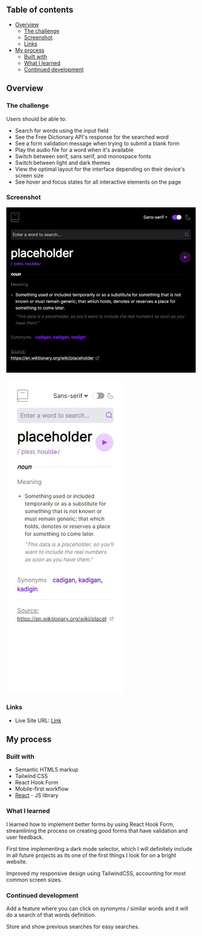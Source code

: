 ## Table of contents

- [Overview](#overview)
  - [The challenge](#the-challenge)
  - [Screenshot](#screenshot)
  - [Links](#links)
- [My process](#my-process)
  - [Built with](#built-with)
  - [What I learned](#what-i-learned)
  - [Continued development](#continued-development)

## Overview

### The challenge

Users should be able to:

- Search for words using the input field
- See the Free Dictionary API's response for the searched word
- See a form validation message when trying to submit a blank form
- Play the audio file for a word when it's available
- Switch between serif, sans serif, and monospace fonts
- Switch between light and dark themes
- View the optimal layout for the interface depending on their device's screen size
- See hover and focus states for all interactive elements on the page

### Screenshot

![](./desktop-screenshot.jpg)

![](./mobile-screenshot.jpg)

### Links

- Live Site URL: [Link](https://jyu-dictionary.netlify.app/)

## My process

### Built with

- Semantic HTML5 markup
- Tailwind CSS
- React Hook Form
- Mobile-first workflow
- [React](https://reactjs.org/) - JS library

### What I learned

I learned how to implement better forms by using React Hook Form, streamlining the process on creating good forms that have validation and user feedback. 

First time implementing a dark mode selector, which I will definitely include in all future projects as its one of the first things I look for on a bright website. 

Improved my responsive design using TailwindCSS, accounting for most common screen sizes.


### Continued development

Add a feature where you can click on synonyms / similar words and it will do a search of that words definition.

Store and show previous searches for easy searches.
